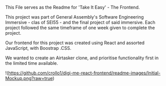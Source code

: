 This File serves as the Readme for 'Take It Easy' - The Frontend.

This project was part of General Assembly's Software Engineering Immersive - clas of SEI55 - and the final project of said immersive. Each project followed the same timeframe of one week given to complete the project.

Our frontend for this project was created using React and assorted JavaScript, with Boostrap .CSS. 

We wanted to create an Airtasker clone, and prioritise functionality first in the limited time available.

!(https://github.com/crollo1/digi-me-react-frontend/readme-images/Initial-Mockup.png?raw=true)